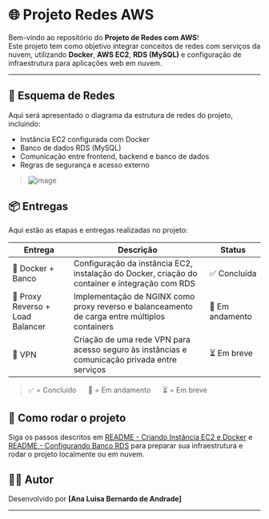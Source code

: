 # 🌐 Projeto Redes AWS

Bem-vindo ao repositório do **Projeto de Redes com AWS**!  
Este projeto tem como objetivo integrar conceitos de redes com serviços da nuvem, utilizando **Docker**, **AWS EC2**, **RDS (MySQL)** e configuração de infraestrutura para aplicações web em nuvem.

---

## 📡 Esquema de Redes

Aqui será apresentado o diagrama da estrutura de redes do projeto, incluindo:

- Instância EC2 configurada com Docker
- Banco de dados RDS (MySQL)
- Comunicação entre frontend, backend e banco de dados
- Regras de segurança e acesso externo


> ![image](https://github.com/user-attachments/assets/879f579d-4b7d-4a63-9109-8df0ce4d2a39)



## 📦 Entregas

Aqui estão as etapas e entregas realizadas no projeto:

| Entrega                            | Descrição                                                                 | Status         |
|------------------------------------|---------------------------------------------------------------------------|----------------|
| 🐳 Docker + Banco                  | Configuração da instância EC2, instalação do Docker, criação do container e integração com RDS | ✅ Concluída    |
| 🔁 Proxy Reverso + Load Balancer  | Implementação de NGINX como proxy reverso e balanceamento de carga entre múltiplos containers | 🚧 Em andamento |
| 🔐 VPN                             | Criação de uma rede VPN para acesso seguro às instâncias e comunicação privada entre serviços | ⏳ Em breve     |

> ✅ = Concluído &nbsp;&nbsp;&nbsp;&nbsp; 🚧 = Em andamento &nbsp;&nbsp;&nbsp;&nbsp; ⏳ = Em breve



## 🚀 Como rodar o projeto

Siga os passos descritos em [README - Criando Instância EC2 e Docker](./Docker.md) e [README - Configurando Banco RDS](./Banco.md) para preparar sua infraestrutura e rodar o projeto localmente ou em nuvem.


## 👨‍💻 Autor

Desenvolvido por **[Ana Luisa Bernardo de Andrade]**  

---
